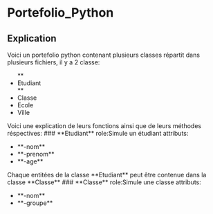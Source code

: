 # Portefolio_Python
## Explication
Voici un portefolio python contenant plusieurs classes répartit dans plusieurs fichiers,
il y a 2 classe:
<ul>
  **<li>Etudiant</li>**
  <li>Classe</li>
  <li>Ecole</li>
  <li>Ville</li>
</ul>
Voici une explication de leurs fonctions ainsi que de leurs méthodes réspectives:
### **Etudiant**
role:Simule un étudiant
attributs:
<ul>
  <li>**-nom**</li>
  <li>**-prenom**</li>
  <li>**-age**</li>
</ul>
Chaque entitées de la classe **Etudiant** peut être contenue dans la classe **Classe**
### **Classe**
role:Simule une classe
attributs:
<ul>
  <li>**-nom**</li>
  <li>**-groupe**</li>
</ul>
